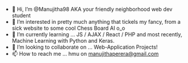 - 👋 Hi, I’m @Manujitha98 AKA your friendly neighborhood web dev student
- 👀 I’m interested in pretty much anything that tickels my fancy, from a sick website to some cool Chess Board AI o_o
- 🌱 I’m currently learning ... JS / AJAX / React / PHP and most recently, Machine Learning with Python and Keras.
- 💞️ I’m looking to collaborate on ... Web-Application Projects!
- 📫 How to reach me ... hmu on manujithaperera@gmail.com

<!---
Manujitha98/Manujitha98 is a ✨ special ✨ repository because its `README.md` (this file) appears on your GitHub profile.
You can click the Preview link to take a look at your changes.
--->

